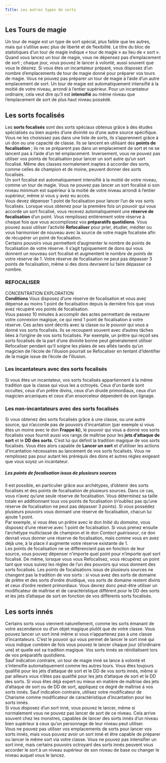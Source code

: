 ```yaml
---
Title: Les autres types de sorts
---
```

## Les Tours de magie
Un tour de magie est un type de sort spécial, plus faible que les autres, mais qui s’utilise avec plus de liberté et de flexibilité. Le titre du bloc de statistiques d’un tour de magie indique « tour de magie » au lieu de « sort ». Quand vous lancez un tour de magie, vous ne dépensez pas d’emplacement de sort ; chaque jour, vous pouvez le lancer à volonté, aussi souvent que vous le désirez. Si vous êtes un incantateur préparé, vous disposez d’un nombre d’emplacements de tour de magie donné pour préparer vos tours de magie. Vous ne pouvez pas préparer un tour de magie à l’aide d’un autre emplacement de sort.
Un tour de magie est automatiquement intensifié à la moitié de votre niveau, arrondi à l’entier supérieur. Pour un incantateur ordinaire, cela veut dire qu’il est **intensifié** au même niveau que l’emplacement de sort de plus haut niveau possédé.

## Les sorts focalisés
Les **sorts focalisés** sont des sorts spéciaux obtenus grâce à des études spécialisés ou bien auprès d’une divinité ou d’une autre source spécifique. Vous ne les choisissez pas dans une liste de sorts, ils s’apprennent grâce à un don ou une capacité de classe. Ils se lancent en utilisant des **points de focalisation** ; ils ne se préparent pas dans un emplacement de sort et ne se lancent pas à l’aide d’un tel emplacement. Inversement, vous ne pouvez pas utiliser vos points de focalisation pour lancer un sort autre qu’un sort focalisé. Même des classes normalement inaptes à accorder des sorts, comme celles de champion et de moine, peuvent donner des sorts focalisés.  
Un sort focalisé est automatiquement intensifié à la moitié de votre niveau, comme un tour de magie. Vous ne pouvez pas lancer un sort focalisé si son niveau minimum est supérieur à la moitié de votre niveau arrondi à l’entier supérieur, même si vous y avez eu accès.  
Vous devez dépenser 1 point de focalisation pour lancer l’un de vos sorts focalisés. Lorsque vous obtenez pour la première 
fois un pouvoir qui vous accorde un sort focalisé, vous recevez automatiquement une **réserve de focalisation** d’un point.
Vous remplissez entièrement votre réserve à chaque fois que vous accomplissez vos **préparatifs quotidiens**. Vous pouvez aussi utiliser l’activité **Refocaliser** pour prier, étudier, méditer ou vous harmoniser de nouveau avec la source de votre 
magie focalisée afin de récupérer un point de focalisation.  
Certains pouvoirs vous permettent d’augmenter le nombre de points de focalisation de votre réserve. Il s’agit typiquement de dons qui vous donnent un nouveau sort focalisé et augmentent le nombre de points de votre réserve de 1. Votre réserve de focalisation ne peut pas dépasser 3 points de focalisation, même si des dons devraient lui faire dépasser ce nombre.

### REFOCALISER
CONCENTRATION EXPLORATION  
**Conditions** Vous disposez d’une réserve de focalisation et vous avez dépensé au moins 1 point de focalisation depuis la dernière fois que vous avez récupéré vos points de focalisation.  
Vous passez 10 minutes à accomplir des actes permettant de restaurer votre connexion magique, ce qui rend 1 point de focalisation à votre réserve. Ces actes sont décrits avec la classe ou le pouvoir qui vous a donné vos sorts focalisés. Ils se recoupent souvent avec d’autres tâches liées à l’origine de vos sorts focalisés. Par exemple, un prêtre qui reçoit ses sorts focalisés de la part d’une divinité bonne peut généralement utiliser Refocaliser pendant qu’il soigne les plaies de ses alliés tandis qu’un magicien de l’école de l’illusion pourrait se Refocaliser en tentant d’Identifier de la magie issue de l’école de l’illusion.

### Les incantateurs avec des sorts focalisés
Si vous êtes un incantateur, vos sorts focalisés appartiennent à la même tradition que la classe qui vous les a octroyés. Ceux d’un barde sont occultes, ceux d’un prêtre divins, ceux d’un druide primordiaux, ceux d’un magicien arcaniques et ceux d’un ensorceleur dépendent de son lignage.

### Les non-incantateurs avec des sorts focalisés
Si vous obtenez des sorts focalisés grâce à une classe, ou une autre source, qui n’accorde pas de pouvoirs d’incantation (par exemple si vous êtes un moine avec le don **Frappe ki**), le pouvoir qui vous a donné vos sorts focalisés vous fournit aussi vos rangs de maîtrise pour les **jets d’attaque de sort** et le **DD des sorts**. C’est lui qui définit la tradition magique de vos sorts focalisés. Vous êtes alors capable de **Lancer un sort** et d’utiliser les actions d’incantation nécessaires au lancement de vos sorts focalisés. Vous ne remplissez pas pour autant les prérequis des dons et autres règles exigeant que vous soyez un incantateur.

##### Les points de focalisation issus de plusieurs sources 
Il est possible, en particulier grâce aux archétypes, d’obtenir des sorts focalisés et des points de focalisation de plusieurs sources. Dans ce cas, vous n’avez qu’une seule réserve de focalisation. Vous déterminez sa taille totale en additionnant tous vos points de focalisation (n’oubliez pas qu’une réserve de focalisation ne peut pas dépasser 3 points). Si vous possédez plusieurs pouvoirs vous donnant une réserve de focalisation, chacun lui ajoute 1 point.  
Par exemple, si vous êtes un prêtre avec le don *Initié du domaine*, vous disposez d’une réserve avec 1 point de focalisation. Si vous prenez ensuite l’archétype multiclassé de champion et le don *Contact guérisseur*, ce don devrait vous donner une réserve de focalisation, mais comme vous en avez déjà une, à la place il augmente votre réserve existante de 1.  
Les points de focalisation ne se différencient pas en fonction de leur source, vous pouvez dépenser n’importe quel point pour n’importe quel sort focalisé. De même, lorsque vous vous Refocalisez, vous récupérez un point tant que vous suivez les règles de l’un des pouvoirs qui vous donnent des sorts focalisés. Les points de focalisations issus de plusieurs sources ne changent pas la tradition de vos sorts : si vous avez des sorts de domaine de prêtre et des sorts d’ordre druidique, vos sorts de domaine restent divins et ceux d’ordre restent primordiaux. Vous devrez donc peut-être utiliser un modificateur de maîtrise et de caractéristique différent pour le DD des sorts et les jets d’attaque de sort en fonction de vos différents sorts focalisés.

## Les sorts innés
Certains sorts vous viennent naturellement, comme les sorts émanant de votre ascendance ou d’un objet magique 
plutôt que de votre classe. Vous pouvez lancer un sort inné même si vous n’appartenez pas à une classe d’incantateurs. 
C’est le pouvoir qui vous permet de lancer le sort inné qui vous indique combien de fois vous pouvez le lancer chaque 
jour (d’ordinaire une) et quelle est sa tradition magique. Vos sorts innés se réinitialisent lors de vos préparatifs quotidiens.  
Sauf indication contraire, un tour de magie inné se lance à volonté et s’intensifie automatiquement comme les autres tours. Vous êtes toujours qualifié pour les jets d’attaque de sort et le DD de vos sorts innés, même si par ailleurs vous n’êtes pas qualifié pour les jets d’attaque de sort et le DD des sorts. Si vous êtes déjà expert ou mieux en matière de maîtrise des jets d’attaque de sort ou de DD de sort, appliquez ce degré de maîtrise à vos sorts innés. Sauf indication contraire, utilisez votre modificateur de Charisme comme modificateur de caractéristique d’incantation pour les sorts innés.  
Si vous disposez d’un sort inné, vous pouvez le lancer, même si normalement vous ne pouvez pas lancer de sort de ce niveau. Cela arrive souvent chez les monstres, capables de lancer des sorts innés d’un niveau bien supérieur à ceux qu’un personnage de leur niveau peut utiliser.  
Vous ne pouvez pas utiliser vos emplacements de sorts pour lancer vos sorts innés, mais vous pouvez avoir un sort inné et être capable de préparer ou lancer le même sort via votre classe. Vous ne pouvez pas intensifier un sort inné, mais certains pouvoirs octroyant des sorts innés peuvent vous accorder le sort à un niveau supérieur de son niveau de base ou changer le niveau auquel vous le lancez.
